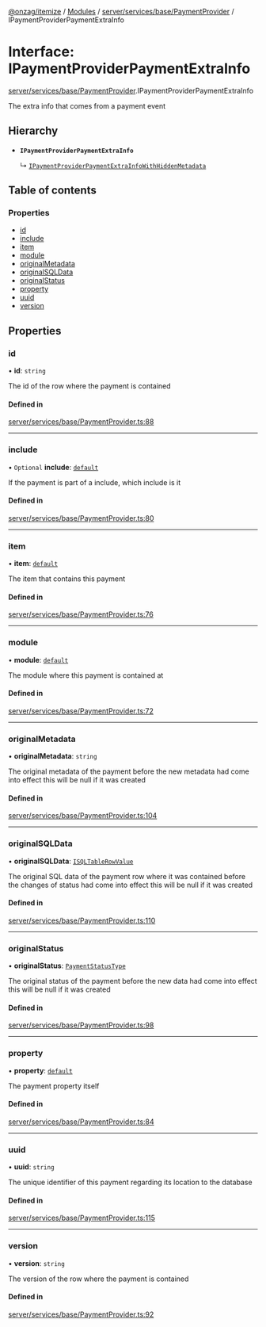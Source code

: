 [@onzag/itemize](../README.md) / [Modules](../modules.md) / [server/services/base/PaymentProvider](../modules/server_services_base_PaymentProvider.md) / IPaymentProviderPaymentExtraInfo

# Interface: IPaymentProviderPaymentExtraInfo

[server/services/base/PaymentProvider](../modules/server_services_base_PaymentProvider.md).IPaymentProviderPaymentExtraInfo

The extra info that comes from a payment event

## Hierarchy

- **`IPaymentProviderPaymentExtraInfo`**

  ↳ [`IPaymentProviderPaymentExtraInfoWithHiddenMetadata`](server_services_base_PaymentProvider.IPaymentProviderPaymentExtraInfoWithHiddenMetadata.md)

## Table of contents

### Properties

- [id](server_services_base_PaymentProvider.IPaymentProviderPaymentExtraInfo.md#id)
- [include](server_services_base_PaymentProvider.IPaymentProviderPaymentExtraInfo.md#include)
- [item](server_services_base_PaymentProvider.IPaymentProviderPaymentExtraInfo.md#item)
- [module](server_services_base_PaymentProvider.IPaymentProviderPaymentExtraInfo.md#module)
- [originalMetadata](server_services_base_PaymentProvider.IPaymentProviderPaymentExtraInfo.md#originalmetadata)
- [originalSQLData](server_services_base_PaymentProvider.IPaymentProviderPaymentExtraInfo.md#originalsqldata)
- [originalStatus](server_services_base_PaymentProvider.IPaymentProviderPaymentExtraInfo.md#originalstatus)
- [property](server_services_base_PaymentProvider.IPaymentProviderPaymentExtraInfo.md#property)
- [uuid](server_services_base_PaymentProvider.IPaymentProviderPaymentExtraInfo.md#uuid)
- [version](server_services_base_PaymentProvider.IPaymentProviderPaymentExtraInfo.md#version)

## Properties

### id

• **id**: `string`

The id of the row where the payment is contained

#### Defined in

[server/services/base/PaymentProvider.ts:88](https://github.com/onzag/itemize/blob/a24376ed/server/services/base/PaymentProvider.ts#L88)

___

### include

• `Optional` **include**: [`default`](../classes/base_Root_Module_ItemDefinition_Include.default.md)

If the payment is part of a include, which include is it

#### Defined in

[server/services/base/PaymentProvider.ts:80](https://github.com/onzag/itemize/blob/a24376ed/server/services/base/PaymentProvider.ts#L80)

___

### item

• **item**: [`default`](../classes/base_Root_Module_ItemDefinition.default.md)

The item that contains this payment

#### Defined in

[server/services/base/PaymentProvider.ts:76](https://github.com/onzag/itemize/blob/a24376ed/server/services/base/PaymentProvider.ts#L76)

___

### module

• **module**: [`default`](../classes/base_Root_Module.default.md)

The module where this payment is contained at

#### Defined in

[server/services/base/PaymentProvider.ts:72](https://github.com/onzag/itemize/blob/a24376ed/server/services/base/PaymentProvider.ts#L72)

___

### originalMetadata

• **originalMetadata**: `string`

The original metadata of the payment before the new metadata
had come into effect
this will be null if it was created

#### Defined in

[server/services/base/PaymentProvider.ts:104](https://github.com/onzag/itemize/blob/a24376ed/server/services/base/PaymentProvider.ts#L104)

___

### originalSQLData

• **originalSQLData**: [`ISQLTableRowValue`](base_Root_sql.ISQLTableRowValue.md)

The original SQL data of the payment row where it was contained
before the changes of status had come into effect
this will be null if it was created

#### Defined in

[server/services/base/PaymentProvider.ts:110](https://github.com/onzag/itemize/blob/a24376ed/server/services/base/PaymentProvider.ts#L110)

___

### originalStatus

• **originalStatus**: [`PaymentStatusType`](../enums/base_Root_Module_ItemDefinition_PropertyDefinition_types_payment.PaymentStatusType.md)

The original status of the payment before the new data
had come into effect
this will be null if it was created

#### Defined in

[server/services/base/PaymentProvider.ts:98](https://github.com/onzag/itemize/blob/a24376ed/server/services/base/PaymentProvider.ts#L98)

___

### property

• **property**: [`default`](../classes/base_Root_Module_ItemDefinition_PropertyDefinition.default.md)

The payment property itself

#### Defined in

[server/services/base/PaymentProvider.ts:84](https://github.com/onzag/itemize/blob/a24376ed/server/services/base/PaymentProvider.ts#L84)

___

### uuid

• **uuid**: `string`

The unique identifier of this payment regarding its location to
the database

#### Defined in

[server/services/base/PaymentProvider.ts:115](https://github.com/onzag/itemize/blob/a24376ed/server/services/base/PaymentProvider.ts#L115)

___

### version

• **version**: `string`

The version of the row where the payment is contained

#### Defined in

[server/services/base/PaymentProvider.ts:92](https://github.com/onzag/itemize/blob/a24376ed/server/services/base/PaymentProvider.ts#L92)
